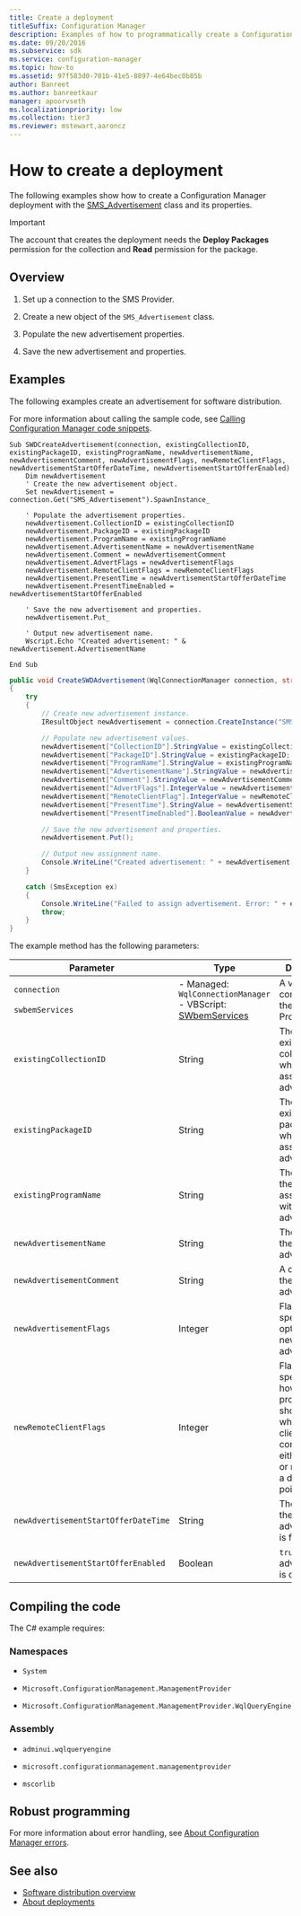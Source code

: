 ```yaml
---
title: Create a deployment
titleSuffix: Configuration Manager
description: Examples of how to programmatically create a Configuration Manager deployment.
ms.date: 09/20/2016
ms.subservice: sdk
ms.service: configuration-manager
ms.topic: how-to
ms.assetid: 97f583d0-701b-41e5-8897-4e64bec0b85b
author: Banreet
ms.author: banreetkaur
manager: apoorvseth
ms.localizationpriority: low
ms.collection: tier3
ms.reviewer: mstewart,aaroncz 
---
```


# How to create a deployment

The following examples show how to create a Configuration Manager deployment with the [SMS_Advertisement](../../../reference/core/servers/configure/sms_advertisement-server-wmi-class.md) class and its properties.

> [!IMPORTANT]
> The account that creates the deployment needs the **Deploy Packages** permission for the collection and **Read** permission for the package.

## Overview

1. Set up a connection to the SMS Provider.

1. Create a new object of the `SMS_Advertisement` class.

1. Populate the new advertisement properties.

1. Save the new advertisement and properties.

## Examples

The following examples create an advertisement for software distribution.

For more information about calling the sample code, see [Calling Configuration Manager code snippets](../../understand/calling-code-snippets.md).

```vbs
Sub SWDCreateAdvertisement(connection, existingCollectionID, existingPackageID, existingProgramName, newAdvertisementName, newAdvertisementComment, newAdvertisementFlags, newRemoteClientFlags, newAdvertisementStartOfferDateTime, newAdvertisementStartOfferEnabled)  
    Dim newAdvertisement  
    ' Create the new advertisement object.  
    Set newAdvertisement = connection.Get("SMS_Advertisement").SpawnInstance_  

    ' Populate the advertisement properties.  
    newAdvertisement.CollectionID = existingCollectionID  
    newAdvertisement.PackageID = existingPackageID  
    newAdvertisement.ProgramName = existingProgramName  
    newAdvertisement.AdvertisementName = newAdvertisementName  
    newAdvertisement.Comment = newAdvertisementComment  
    newAdvertisement.AdvertFlags = newAdvertisementFlags  
    newAdvertisement.RemoteClientFlags = newRemoteClientFlags
    newAdvertisement.PresentTime = newAdvertisementStartOfferDateTime  
    newAdvertisement.PresentTimeEnabled = newAdvertisementStartOfferEnabled  

    ' Save the new advertisement and properties.  
    newAdvertisement.Put_   

    ' Output new advertisement name.  
    Wscript.Echo "Created advertisement: " & newAdvertisement.AdvertisementName  

End Sub  
```  

```c#  
public void CreateSWDAdvertisement(WqlConnectionManager connection, string existingCollectionID, string existingPackageID, string existingProgramName, string newAdvertisementName, string newAdvertisementComment, int newAdvertisementFlags, int newRemoteClientFlags, string newAdvertisementStartOfferDateTime, bool newAdvertisementStartOfferEnabled)  
{  
    try  
    {  
        // Create new advertisement instance.  
        IResultObject newAdvertisement = connection.CreateInstance("SMS_Advertisement");  

        // Populate new advertisement values.  
        newAdvertisement["CollectionID"].StringValue = existingCollectionID;  
        newAdvertisement["PackageID"].StringValue = existingPackageID;  
        newAdvertisement["ProgramName"].StringValue = existingProgramName;  
        newAdvertisement["AdvertisementName"].StringValue = newAdvertisementName;  
        newAdvertisement["Comment"].StringValue = newAdvertisementComment;  
        newAdvertisement["AdvertFlags"].IntegerValue = newAdvertisementFlags;  
        newAdvertisement["RemoteClientFlag"].IntegerValue = newRemoteClientFlags;
        newAdvertisement["PresentTime"].StringValue = newAdvertisementStartOfferDateTime;  
        newAdvertisement["PresentTimeEnabled"].BooleanValue = newAdvertisementStartOfferEnabled;  

        // Save the new advertisement and properties.  
        newAdvertisement.Put();  

        // Output new assignment name.  
        Console.WriteLine("Created advertisement: " + newAdvertisement["AdvertisementName"].StringValue);  
    }  

    catch (SmsException ex)  
    {  
        Console.WriteLine("Failed to assign advertisement. Error: " + ex.Message);  
        throw;  
    }  
}  
```  

The example method has the following parameters:

|Parameter|Type|Description|  
|---------------|----------|-----------------|  
|`connection`<br /><br /> `swbemServices`|- Managed: `WqlConnectionManager`<br />- VBScript: [SWbemServices](/windows/desktop/WmiSdk/swbemservices)|A valid connection to the SMS Provider.|  
|`existingCollectionID`|String|The ID of an existing collection with which to associate the advertisement.|  
|`existingPackageID`|String|The ID of an existing package with which to associate the advertisement.|  
|`existingProgramName`|String|The name for the program associated with the advertisement.|  
|`newAdvertisementName`|String|The name for the new advertisement.|  
|`newAdvertisementComment`|String|A comment for the new advertisement.|  
|`newAdvertisementFlags`|Integer|Flags specifying options for the new advertisement.|  
|`newRemoteClientFlags`|Integer| Flags specifying how the program should run when the client connects either locally or remotely to a distribution point.|
|`newAdvertisementStartOfferDateTime`|String|The time when the new advertisement is first offered.|  
|`newAdvertisementStartOfferEnabled`|Boolean|`true` if the advertisement is offered.|  

## Compiling the code

The C# example requires:  

### Namespaces

- `System`

- `Microsoft.ConfigurationManagement.ManagementProvider`

- `Microsoft.ConfigurationManagement.ManagementProvider.WqlQueryEngine`

### Assembly

- `adminui.wqlqueryengine`

- `microsoft.configurationmanagement.managementprovider`

- `mscorlib`

## Robust programming

For more information about error handling, see [About Configuration Manager errors](../../understand/about-configuration-manager-errors.md).

## See also

- [Software distribution overview](software-distribution-overview.md)
- [About deployments](about-software-distribution-deployments.md)
